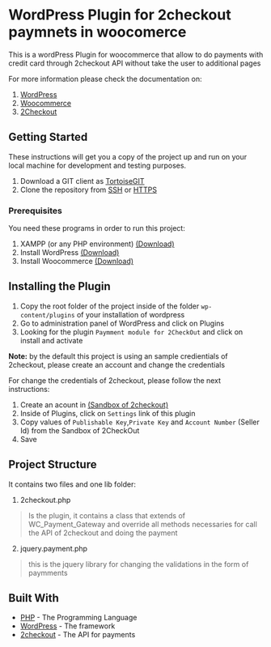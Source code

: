 # WordPress Plugin for 2checkout paymnets in woocomerce

This is a wordPress Plugin for woocommerce that allow to do payments with credit card through 2checkout API without take the user to additional pages

For more information please check the documentation on:

 1. [WordPress](https://wordpress.com)
 2. [Woocommerce](https://woocommerce.com/)
 3. [2Checkout](https://www.2checkout.com/)

## Getting Started

These instructions will get you a copy of the project up and run on your local machine for development and testing purposes.

1. Download a GIT client as [TortoiseGIT](https://tortoisegit.org/)
2. Clone the repository from [SSH](git@gitlab.com:jasabino/2checkoutWPPlugin.git) or [HTTPS](https://gitlab.com/jasabino/2checkoutWPPlugin.git)

### Prerequisites

You need these programs in order to run this project:

1. XAMPP (or any PHP environment) [(Download)](https://www.apachefriends.org/es/index.html)
2. Install WordPress [(Download)](https://wordpress.org/download/)
3. Install Woocommerce [(Download)](https://es.wordpress.org/plugins/woocommerce/)

## Installing the Plugin

1. Copy the root folder of the project inside of the folder `wp-content/plugins` of your installation of wordpress
2. Go to administration panel of WordPress and click on Plugins
3. Looking for the plugin `Paymment module for 2CheckOut` and click on install and activate

**Note:** by the default this project is using an sample credientials of 2checkout, please create an account and change the credentials 

For change the credentials of 2checkout, please follow the next instructions:

1. Create an acount in [(Sandbox of 2checkout)](https://sandbox.2checkout.com/sandbox)
2. Inside of Plugins, click on `Settings` link of this plugin
3. Copy values of `Publishable Key`,`Private Key` and `Account Number` (Seller Id) from the Sandbox of 2CheckOut
4. Save

## Project Structure

It contains two files and one lib folder:

1. 2checkout.php
> Is the plugin, it contains a class that extends of WC_Payment_Gateway and override all methods necessaries for call the API of 2checkout and doing the payment

2. jquery.payment.php
> this is the jquery library for changing the validations in the form of paymments

## Built With

* [PHP](http://php.net/) - The Programming Language
* [WordPress](https://wordpress.com) - The framework
* [2checkout](https://www.2checkout.com/) - The API for payments